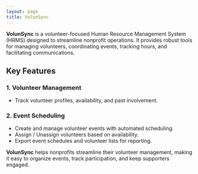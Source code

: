 ```yaml
---
layout: page
title: VolunSync
---
```


**VolunSync** is a volunteer-focused Human Resource Management System (HRMS) designed to streamline nonprofit operations. It provides robust tools for managing volunteers, coordinating events, tracking hours, and facilitating communications.

## Key Features

### 1. **Volunteer Management**

- Track volunteer profiles, availability, and past involvement.

### 2. **Event Scheduling**

- Create and manage volunteer events with automated scheduling.
- Assign / Unassign volunteers based on availability.
- Export event schedules and volunteer lists for reporting.

**VolunSync** helps nonprofits streamline their volunteer management, making it easy to organize events, track participation, and keep supporters engaged.
